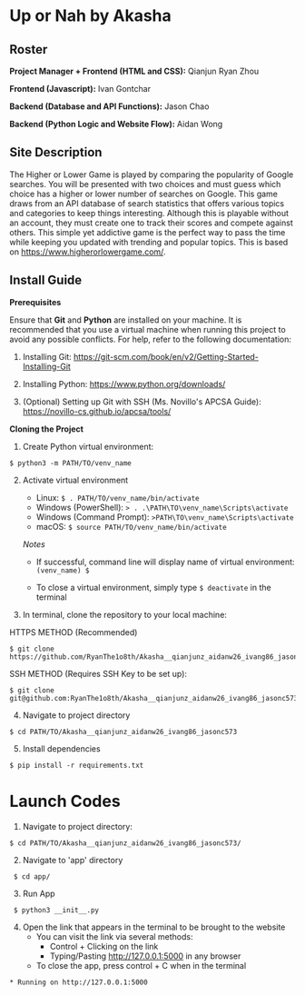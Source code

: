 
# Up or Nah by Akasha 

## Roster

**Project Manager + Frontend (HTML and CSS):** Qianjun Ryan Zhou

**Frontend (Javascript):** Ivan Gontchar

**Backend (Database and API Functions):** Jason Chao

**Backend (Python Logic and Website Flow):** Aidan Wong

## Site Description

The Higher or Lower Game is played by comparing the popularity of Google searches. You will be presented with two choices and must guess which choice has a higher or lower number of searches on Google. This game draws from an API database of search statistics that offers various topics and categories to keep things interesting. Although this is playable without an account, they must create one to track their scores and compete against others. This simple yet addictive game is the perfect way to pass the time while keeping you updated with trending and popular topics. This is based on https://www.higherorlowergame.com/.
## Install Guide

**Prerequisites**

Ensure that **Git** and **Python** are installed on your machine. It is recommended that you use a virtual machine when running this project to avoid any possible conflicts. For help, refer to the following documentation:
   1. Installing Git: https://git-scm.com/book/en/v2/Getting-Started-Installing-Git 
   2. Installing Python: https://www.python.org/downloads/ 

   3. (Optional) Setting up Git with SSH (Ms. Novillo's APCSA Guide): https://novillo-cs.github.io/apcsa/tools/ 
         

**Cloning the Project**
1. Create Python virtual environment:

```
$ python3 -m PATH/TO/venv_name
```

2. Activate virtual environment 

   - Linux: `$ . PATH/TO/venv_name/bin/activate`
   - Windows (PowerShell): `> . .\PATH\TO\venv_name\Scripts\activate`
   - Windows (Command Prompt): `>PATH\TO\venv_name\Scripts\activate`
   - macOS: `$ source PATH/TO/venv_name/bin/activate`

   *Notes*

   - If successful, command line will display name of virtual environment: `(venv_name) $ `

   - To close a virtual environment, simply type `$ deactivate` in the terminal


3. In terminal, clone the repository to your local machine: 

HTTPS METHOD (Recommended)

```
$ git clone https://github.com/RyanThe1o8th/Akasha__qianjunz_aidanw26_ivang86_jasonc573.git      
```

SSH METHOD (Requires SSH Key to be set up):

```
$ git clone git@github.com:RyanThe1o8th/Akasha__qianjunz_aidanw26_ivang86_jasonc573.git
```

4. Navigate to project directory

```
$ cd PATH/TO/Akasha__qianjunz_aidanw26_ivang86_jasonc573
```

5. Install dependencies

```
$ pip install -r requirements.txt
```
        
# Launch Codes

1. Navigate to project directory:

```
$ cd PATH/TO/Akasha__qianjunz_aidanw26_ivang86_jasonc573/
```
 
2. Navigate to 'app' directory

```
 $ cd app/
```

3. Run App

```
 $ python3 __init__.py
```
4. Open the link that appears in the terminal to be brought to the website
    - You can visit the link via several methods:
        - Control + Clicking on the link
        - Typing/Pasting http://127.0.0.1:5000 in any browser
    - To close the app, press control + C when in the terminal

```    
* Running on http://127.0.0.1:5000
``` 
